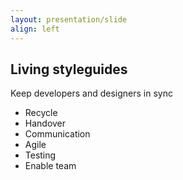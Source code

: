```yaml
---
layout: presentation/slide
align: left
---
```

## Living styleguides

Keep developers and designers in sync

- Recycle
- Handover
- Communication
- Agile
- Testing
- Enable team
